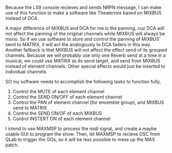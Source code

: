 Because the LS9 console recieves and sends NRPN message, I can make use of this function to make a software like Theatermix based on MIXBUS instead of DCA.

A major difference of MIXBUS and DCA for me is the panning, cuz DCA will not affect the panning of the original channels while MIXBUS will always be mono. So if we use software to store and control the panning of MIXBUS' send to MATRIX, it will act the analogously to DCA faders in this way. Another fallback is that MIXBUS will not affect the effect send of its grouped channels. Because we will probably use only one Reverb send at a time in a musical, we could use MATRIX as its send target, and send from MIXBUS instead of element channels. Other special effects would just be inserted to individual channels.


SO my software needs to accomplish the following tasks to function fully,
1. Control the MUTE of each element channel
2. Control the SEND ON/OFF of each element channel
3. Control the PAN of element channel (for ensemble group), and MIXBUS send to MATRIX
4. Control the SEND ON/OF of each MIXBUS
5. Control INSTERT ON of each element channel

I intend to use MAXMSP to process the midi signal, and create a maybe usable GUI to program the show. Then, let MAXMSP to recieve OSC from QLab to trigger the GOs, so it will be less possible to mess up the MAX patch.